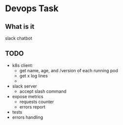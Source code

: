 # Devops Task

## What is it

slack chatbot

## TODO
- k8s client:
  - get name, age, and /version of each running pod
  - get x log lines
  -  
- slack server
  - accept slash command
- expose metrics
  - requests counter
  - errors report
- tests
- errors handling

